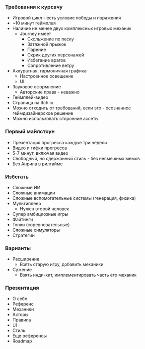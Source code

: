 ### Требования к курсачу
- Игровой цикл - есть условие победы и поражения
- ~10 минут геймплея
- Наличие не менее двух комплексных игровых механик
	- Journey имеет
		- Скольжение по песку
		- Затяжной прыжок
		- Парение
		- Окрик других персонажей
		- Избегание врагов
		- Сопротивление ветру
- Аккуратная, гармоничная графика
	- Настроенное освещение
	- UI
- Звуковое оформление
	- Авторские права - неважно
- Геймплей-видео
- Страница на Itch.io
- Можно отходить от требований, если это - осознанное геймдизайнерское решение
- Можно использовать сторонние ассеты

### Первый майлстоун
- Презентация прогресса каждые три недели
- Видео и гифки прогресса
- 5-7 минут, включая видео
- Свободный, но сдержанный стиль - без несмешных мемов
- Без Анрила в рилтайме

### Избегать
- Сложный ИИ
- Сложные анимации
- Сложные вспомогательные системы (генерация, физика)
- Мультиплеер
	- Нужен второй человек
- Супер амбициозные игры
- Файтинги
- Гонки (соревновательные)
- Сложные симуляторы
- Стратегии

### Варианты
- Расширение
	- Взять старую игру, добавить механики
- Сужение
	- Взять инди-хит, имплементировать часть его механик

### Презентация
- О себе
- Референс
- Механики
- Акторы
- Правила
- UI
- Стиль
- Еще референсы
- Roadmap
